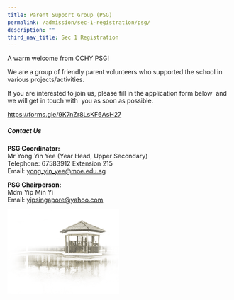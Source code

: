 ```yaml
---
title: Parent Support Group (PSG)
permalink: /admission/sec-1-registration/psg/
description: ""
third_nav_title: Sec 1 Registration
---
```

A warm welcome from CCHY PSG!&nbsp;

We are a group of friendly parent volunteers who supported the school in various projects/activities.

If you are interested to join us, please fill in the application form below&nbsp; and we will get in touch with&nbsp; you as soon as possible.

https://forms.gle/9K7nZr8LsKF6AsH27

##### **Contact Us**<br>
**PSG Coordinator:**<br>Mr Yong Yin Yee (Year Head, Upper Secondary)<br>
Telephone: 67583912 Extension 215<br>
Email: yong_yin_yee@moe.edu.sg<br>

**PSG Chairperson:**<br>Mdm Yip Min Yi<br>
Email: yipsingapore@yahoo.com



<img src="/images/pavilion.png" style="width:50%">